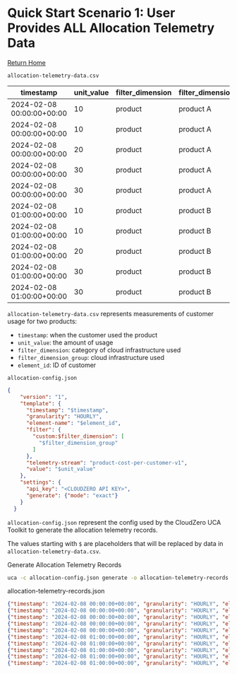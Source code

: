 # Quick Start Scenario 1: User Provides ALL Allocation Telemetry Data
[Return Home](./quick_start_allocation_telemetry.md#allocation-telemetry-quick-start)

`allocation-telemetry-data.csv`

| timestamp                 | unit_value | filter_dimension | filter_dimension_group | element_id |
|---------------------------|------------|------------------|------------------------|------------|
| 2024-02-08 00:00:00+00:00 | 10         | product          | product A              | customer 1 |
| 2024-02-08 00:00:00+00:00 | 10         | product          | product A              | customer 2 |
| 2024-02-08 00:00:00+00:00 | 20         | product          | product A              | customer 3 |
| 2024-02-08 00:00:00+00:00 | 30         | product          | product A              | customer 4 |
| 2024-02-08 00:00:00+00:00 | 30         | product          | product A              | customer 5 |
| 2024-02-08 01:00:00+00:00 | 10         | product          | product B              | customer 1 |
| 2024-02-08 01:00:00+00:00 | 10         | product          | product B              | customer 2 |
| 2024-02-08 01:00:00+00:00 | 20         | product          | product B              | customer 3 |
| 2024-02-08 01:00:00+00:00 | 30         | product          | product B              | customer 4 |
| 2024-02-08 01:00:00+00:00 | 30         | product          | product B              | customer 5 |

`allocation-telemetry-data.csv` represents measurements of customer usage for two products:
  * `timestamp`: when the customer used the product
  * `unit_value`: the amount of usage
  * `filter_dimension`: category of cloud infrastructure used
  * `filter_dimension_group`: cloud infrastructure used
  * `element_id`: ID of customer

`allocation-config.json`
```json
{
    "version": "1",
    "template": {
      "timestamp": "$timestamp",
      "granularity": "HOURLY",
      "element-name": "$element_id",
      "filter": {
        "custom:$filter_dimension": [
          "$filter_dimension_group"
        ]
      },
      "telemetry-stream": "product-cost-per-customer-v1",
      "value": "$unit_value"
    },
    "settings": {
      "api_key": "<CLOUDZERO API KEY>",
      "generate": {"mode": "exact"}
    }
  }
```
`allocation-config.json` represent the config used by the CloudZero UCA Toolkit to generate the allocation telemetry records.

The values starting with `$` are placeholders that will be replaced by data in `allocation-telemetry-data.csv`.

Generate Allocation Telemetry Records
```bash
uca -c allocation-config.json generate -o allocation-telemetry-records.json -i allocation-telemetry-data.csv
```

allocation-telemetry-records.json
```json
{"timestamp": "2024-02-08 00:00:00+00:00", "granularity": "HOURLY", "element-name": "customer 1", "filter": {"custom:product": ["product A"]}, "telemetry-stream": "product-cost-per-customer-v1", "value": "10.00"}
{"timestamp": "2024-02-08 00:00:00+00:00", "granularity": "HOURLY", "element-name": "customer 2", "filter": {"custom:product": ["product A"]}, "telemetry-stream": "product-cost-per-customer-v1", "value": "10.00"}
{"timestamp": "2024-02-08 00:00:00+00:00", "granularity": "HOURLY", "element-name": "customer 3", "filter": {"custom:product": ["product A"]}, "telemetry-stream": "product-cost-per-customer-v1", "value": "20.00"}
{"timestamp": "2024-02-08 00:00:00+00:00", "granularity": "HOURLY", "element-name": "customer 4", "filter": {"custom:product": ["product A"]}, "telemetry-stream": "product-cost-per-customer-v1", "value": "30.00"}
{"timestamp": "2024-02-08 00:00:00+00:00", "granularity": "HOURLY", "element-name": "customer 5", "filter": {"custom:product": ["product A"]}, "telemetry-stream": "product-cost-per-customer-v1", "value": "30.00"}
{"timestamp": "2024-02-08 01:00:00+00:00", "granularity": "HOURLY", "element-name": "customer 1", "filter": {"custom:product": ["product B"]}, "telemetry-stream": "product-cost-per-customer-v1", "value": "10.00"}
{"timestamp": "2024-02-08 01:00:00+00:00", "granularity": "HOURLY", "element-name": "customer 2", "filter": {"custom:product": ["product B"]}, "telemetry-stream": "product-cost-per-customer-v1", "value": "10.00"}
{"timestamp": "2024-02-08 01:00:00+00:00", "granularity": "HOURLY", "element-name": "customer 3", "filter": {"custom:product": ["product B"]}, "telemetry-stream": "product-cost-per-customer-v1", "value": "20.00"}
{"timestamp": "2024-02-08 01:00:00+00:00", "granularity": "HOURLY", "element-name": "customer 4", "filter": {"custom:product": ["product B"]}, "telemetry-stream": "product-cost-per-customer-v1", "value": "30.00"}
{"timestamp": "2024-02-08 01:00:00+00:00", "granularity": "HOURLY", "element-name": "customer 5", "filter": {"custom:product": ["product B"]}, "telemetry-stream": "product-cost-per-customer-v1", "value": "30.00"}
```